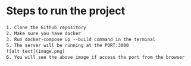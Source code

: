 # Steps to run the project
    1. Clone the Github repository
    2. Make sure you have docker
    3. Run docker-compose up --build command in the terminal
    5. The server will be running at the PORT:3000 
    ![alt text](image.png)
    6. You will see the above image if access the port from the browser
    